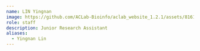 ```yaml
---
name: LIN Yingnan
image: https://github.com/ACLab-Bioinfo/aclab_website_1.2.1/assets/81615397/4c8af288-23d0-4124-ba58-b6e6a12622f1
role: staff
description: Junior Research Assistant
aliases:
  - Yingnan Lin
---
```


